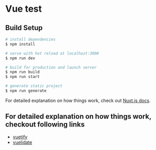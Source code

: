 # Vue test

## Build Setup

```bash
# install dependencies
$ npm install

# serve with hot reload at localhost:3000
$ npm run dev

# build for production and launch server
$ npm run build
$ npm run start

# generate static project
$ npm run generate
```

For detailed explanation on how things work, check out [Nuxt.js docs](https://nuxtjs.org).

## For detailed explanation on how things work, checkout following links

* [vuetify](https://vuetifyjs.com/en/)
* [vuelidate](https://vuelidate.js.org/)
